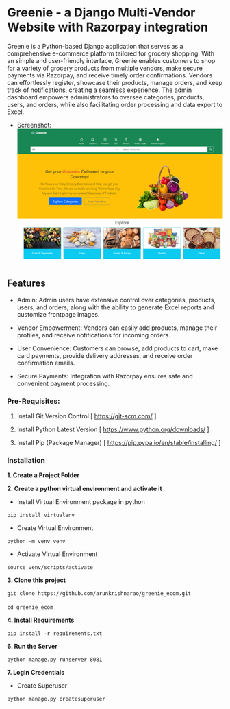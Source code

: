 # Greenie - a Django Multi-Vendor Website with Razorpay integration

Greenie is a Python-based Django application that serves as a comprehensive e-commerce platform tailored for grocery shopping. With an simple and user-friendly interface, Greenie enables customers to shop for a variety of grocery products from multiple vendors, make secure payments via Razorpay, and receive timely order confirmations. Vendors can effortlessly register, showcase their products, manage orders, and keep track of notifications, creating a seamless experience. The admin dashboard empowers administrators to oversee categories, products, users, and orders, while also facilitating order processing and data export to Excel.

- Screenshot:
![alt text](https://github.com/arunkrishnarao/greenie_ecommerce/blob/main/greenie.png?raw=true)

## Features

- Admin: Admin users have extensive control over categories, products, users, and orders, along with the ability to generate Excel reports and customize frontpage images.

- Vendor Empowerment: Vendors can easily add products, manage their profiles, and receive notifications for incoming orders.

- User Convenience: Customers can browse, add products to cart, make card payments, provide delivery addresses, and receive order confirmation emails.

- Secure Payments: Integration with Razorpay ensures safe and convenient payment processing.


### Pre-Requisites:
1. Install Git Version Control
[ https://git-scm.com/ ]

2. Install Python Latest Version
[ https://www.python.org/downloads/ ]

3. Install Pip (Package Manager)
[ https://pip.pypa.io/en/stable/installing/ ]


### Installation
**1. Create a Project Folder**

**2. Create a python virtual environment and activate it**

* Install Virtual Environment package in python
```
pip install virtualenv
```

* Create Virtual Environment

```
python -m venv venv
```

* Activate Virtual Environment

```
source venv/scripts/activate
```


**3. Clone this project**
```
git clone https://github.com/arunkrishnarao/greenie_ecom.git

cd greenie_ecom
```

**4. Install Requirements**
```
pip install -r requirements.txt
```

**6. Run the Server**
```
python manage.py runserver 8081
```

**7. Login Credentials**

* Create Superuser
```
python manage.py createsuperuser
```

